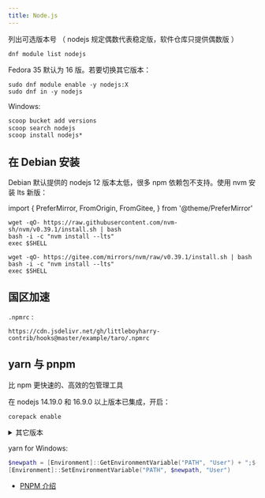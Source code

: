 ```yaml
---
title: Node.js
---
```


列出可选版本号
（ nodejs 规定偶数代表稳定版，软件仓库只提供偶数版 ）

    dnf module list nodejs

Fedora 35 默认为 16 版。若要切换其它版本：

```shell
sudo dnf module enable -y nodejs:X
sudo dnf in -y nodejs
```

Windows:

```bat
scoop bucket add versions
scoop search nodejs
scoop install nodejs*
```

## 在 Debian 安装

Debian 默认提供的 nodejs 12 版本太低，很多 npm 依赖包不支持。使用 nvm 安装 lts 新版：

import {
PreferMirror,
FromOrigin,
FromGitee,
} from '@theme/PreferMirror'

 <PreferMirror origin gitee>
<FromOrigin>

```shell
wget -qO- https://raw.githubusercontent.com/nvm-sh/nvm/v0.39.1/install.sh | bash
bash -i -c "nvm install --lts"
exec $SHELL
```
</FromOrigin>
<FromGitee>

```shell
wget -qO- https://gitee.com/mirrors/nvm/raw/v0.39.1/install.sh | bash
bash -i -c "nvm install --lts"
exec $SHELL
```
</FromGitee>
</PreferMirror>

## 国区加速

`.npmrc` :

    https://cdn.jsdelivr.net/gh/littleboyharry-contrib/hooks@master/example/taro/.npmrc

## yarn 与 pnpm

比 npm 更快速的、高效的包管理工具

在 nodejs 14.19.0 和 16.9.0 以上版本已集成，开启：

    corepack enable

<details className="let-details-to-gray">
    <summary>其它版本</summary>

参考：https://github.com/pnpm/pnpm/tags

    corepack prepare pnpm@<新版> --activate

</details>

yarn for Windows:

```powershell
$newpath = [Environment]::GetEnvironmentVariable("PATH", "User") + ";$(yarn global bin)"
[Environment]::SetEnvironmentVariable("PATH", $newpath, "User")

```

- [PNPM 介绍](https://pnpm.io/zh/motivation)
